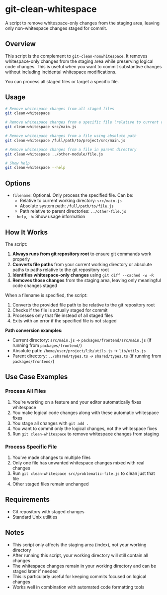 # git-clean-whitespace

A script to remove whitespace-only changes from the staging area, leaving only non-whitespace
changes staged for commit.

## Overview

This script is the complement to `git-clean-nonwhitespace`. It removes whitespace-only changes from
the staging area while preserving logical code changes. This is useful when you want to commit
substantive changes without including incidental whitespace modifications.

You can process all staged files or target a specific file.

## Usage

```bash
# Remove whitespace changes from all staged files
git clean-whitespace

# Remove whitespace changes from a specific file (relative to current directory)
git clean-whitespace src/main.js

# Remove whitespace changes from a file using absolute path
git clean-whitespace /full/path/to/project/src/main.js

# Remove whitespace changes from a file in parent directory
git clean-whitespace ../other-module/file.js

# Show help
git clean-whitespace --help
```

## Options

- `filename`: Optional. Only process the specified file. Can be:
  - Relative to current working directory: `src/main.js`
  - Absolute system path: `/full/path/to/file.js`
  - Path relative to parent directories: `../other-file.js`
- `--help`, `-h`: Show usage information

## How It Works

The script:

1. **Always runs from git repository root** to ensure git commands work properly
2. **Converts file paths** from your current working directory or absolute paths to paths relative to the git repository root
3. **Identifies whitespace-only changes** using `git diff --cached -w -R`
4. **Removes those changes** from the staging area, leaving only meaningful code changes staged

When a filename is specified, the script:

1. Converts the provided file path to be relative to the git repository root
2. Checks if the file is actually staged for commit
3. Processes only that file instead of all staged files
4. Exits with an error if the specified file is not staged

**Path conversion examples:**

- Current directory: `src/main.js` → `packages/frontend/src/main.js` (if running from `packages/frontend/`)
- Absolute path: `/home/user/project/lib/utils.js` → `lib/utils.js`
- Parent directory: `../shared/types.ts` → `shared/types.ts` (if running from `packages/frontend/`)

## Use Case Examples

### Process All Files

1. You're working on a feature and your editor automatically fixes whitespace
2. You make logical code changes along with these automatic whitespace fixes
3. You stage all changes with `git add .`
4. You want to commit only the logical changes, not the whitespace fixes
5. Run `git clean-whitespace` to remove whitespace changes from staging

### Process Specific File

1. You've made changes to multiple files
2. Only one file has unwanted whitespace changes mixed with real changes
3. Run `git clean-whitespace src/problematic-file.js` to clean just that file
4. Other staged files remain unchanged

## Requirements

- Git repository with staged changes
- Standard Unix utilities

## Notes

- This script only affects the staging area (index), not your working directory
- After running this script, your working directory will still contain all changes
- The whitespace changes remain in your working directory and can be staged later if needed
- This is particularly useful for keeping commits focused on logical changes
- Works well in combination with automated code formatting tools
